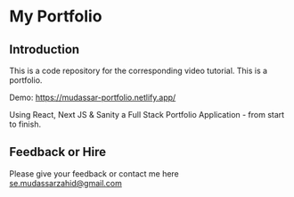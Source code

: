 # My Portfolio 

## Introduction
This is a code repository for the corresponding video tutorial. This is a portfolio. 

Demo: https://mudassar-portfolio.netlify.app/

Using React, Next JS & Sanity a Full Stack Portfolio Application - from start to finish.

## Feedback or Hire
Please give your feedback or contact me here se.mudassarzahid@gmail.com
